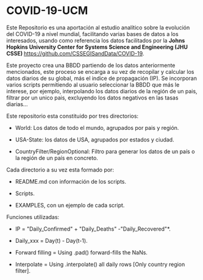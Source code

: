 # COVID-19-UCM
Este Repositorio es una aportación al estudio analítico sobre la evolución del COVID-19 a nivel mundial, facilitando varias bases de datos a los interesados, usando como referencia los datos facilitados por la <b> Johns Hopkins University Center for Systems Science and Engineering (JHU CSSE) </b> https://github.com/CSSEGISandData/COVID-19.

Este proyecto crea una BBDD partiendo de los datos anteriormente mencionados, este proceso se encarga a su vez de recopilar y calcular los datos diarios de su global, más el indice de propagación (IP). Se incorporan varios scripts permitiendo al usuario seleccionar la BBDD que más le interese, por ejemplo, interpolando los datos diarios de la región de un pais, filtrar por un unico pais, excluyendo los datos negativos en las tasas diarias... 

Este repositorio esta constituido por tres directorios:

- World: Los datos de todo el mundo, agrupados por pais y región.

- USA-State: los datos de USA, agrupados por estados y ciudad. 

-	CountryFilter/RegionOptional: Filtro para generar los datos de un país o la región de un país en concreto. 

Cada directorio a su vez esta formado por:

- README.md con información de los scripts.

- Scripts.

- EXAMPLES, con un ejemplo de cada script.

Funciones utilizadas:

- IP = "Daily_Confirmed" + "Daily_Deaths" -"Daily_Recovered"*.

- Daily_xxx = Day(t) - Day(t-1).

- Forward filling = Using .pad() forward-fills the NaNs.

- Interpolate = Using .interpolate() all daily rows [Only country region filter].

